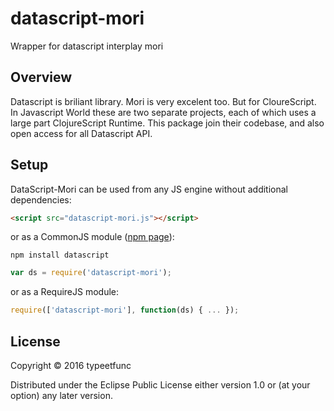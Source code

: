 # datascript-mori

Wrapper for datascript interplay mori

## Overview

Datascript is briliant library. Mori is very excelent too. But for CloureScript. In Javascript World these are two separate projects, each of which uses a large part ClojureScript Runtime. This package join their codebase, and also open access for all Datascript API.


## Setup

DataScript-Mori can be used from any JS engine without additional dependencies:

```html
<script src="datascript-mori.js"></script>
```

or as a CommonJS module ([npm page](https://www.npmjs.org/package/datascript-mori)):

```
npm install datascript
```

```js
var ds = require('datascript-mori');
```

or as a RequireJS module:

```js
require(['datascript-mori'], function(ds) { ... });
```

## License

Copyright © 2016 typeetfunc

Distributed under the Eclipse Public License either version 1.0 or (at your option) any later version.
